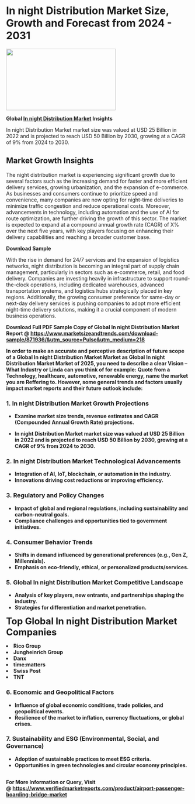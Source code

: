 <H1>In night Distribution Market Size, Growth and Forecast from 2024 - 2031</H1><img class="aligncenter size-medium wp-image-584254" src="https://thirdeyenews.in/wp-content/uploads/2024/09/Global-Market-Research-300x168.jpeg" alt="" width="300" height="168" /><p><strong>Global&nbsp;<a href="https://www.marketsizeandtrends.com/download-sample/871936/&amp;utm_source=Pulse&amp;utm_medium=218">In night Distribution Market</a> Insights</strong></p><p>In night Distribution Market market size was valued at USD 25 Billion in 2022 and is projected to reach USD 50 Billion by 2030, growing at a CAGR of 9% from 2024 to 2030.</p><p><h2>Market Growth Insights</h2> <p>The night distribution market is experiencing significant growth due to several factors such as the increasing demand for faster and more efficient delivery services, growing urbanization, and the expansion of e-commerce. As businesses and consumers continue to prioritize speed and convenience, many companies are now opting for night-time deliveries to minimize traffic congestion and reduce operational costs. Moreover, advancements in technology, including automation and the use of AI for route optimization, are further driving the growth of this sector. The market is expected to expand at a compound annual growth rate (CAGR) of X% over the next five years, with key players focusing on enhancing their delivery capabilities and reaching a broader customer base.</p> <p><strong>Download Sample</strong></p> <p>With the rise in demand for 24/7 services and the expansion of logistics networks, night distribution is becoming an integral part of supply chain management, particularly in sectors such as e-commerce, retail, and food delivery. Companies are investing heavily in infrastructure to support round-the-clock operations, including dedicated warehouses, advanced transportation systems, and logistics hubs strategically placed in key regions. Additionally, the growing consumer preference for same-day or next-day delivery services is pushing companies to adopt more efficient night-time delivery solutions, making it a crucial component of modern business operations.</p> <p><strong></p><p><span class=""><strong>Download Full PDF Sample Copy of Global In night Distribution Market Report</strong> @ <a href="https://www.marketsizeandtrends.com/download-sample/871936/&amp;utm_source=Pulse&amp;utm_medium=218" target="_blank">https://www.marketsizeandtrends.com/download-sample/871936/&amp;utm_source=Pulse&amp;utm_medium=218</a></span></p><p>In order to make an accurate and perceptive description of future scope of a Global&nbsp;In night Distribution Market Market as Global&nbsp;In night Distribution Market Market of 2025, you need to describe a clear Vision &ndash; What Industry or Linda can you think of for example: Quote from a Technology, healthcare, automotive, renewable energy, name the market you are Reffering to. However, some general trends and factors usually impact market reports and their future outlook include:</p><h3>1.&nbsp;<strong>In night Distribution Market Growth Projections</strong></h3><ul><li>Examine market size trends, revenue estimates and CAGR (Compounded Annual Growth Rate) projections.</li><li><p>In night Distribution Market market size was valued at USD 25 Billion in 2022 and is projected to reach USD 50 Billion by 2030, growing at a CAGR of 9% from 2024 to 2030.</p></li></ul><h3>2.&nbsp;<strong>In night Distribution Market Technological Advancements</strong></h3><ul><li>Integration of AI, IoT, blockchain, or automation in the industry.</li><li>Innovations driving cost reductions or improving efficiency.</li></ul><h3>3.&nbsp;<strong>Regulatory and Policy Changes</strong></h3><ul><li>Impact of global and regional regulations, including sustainability and carbon-neutral goals.</li><li>Compliance challenges and opportunities tied to government initiatives.</li></ul><h3>4.&nbsp;<strong>Consumer Behavior Trends</strong></h3><ul><li>Shifts in demand influenced by generational preferences (e.g., Gen Z, Millennials).</li><li>Emphasis on eco-friendly, ethical, or personalized products/services.</li></ul><h3>5.&nbsp;<strong>Global In night Distribution Market Competitive Landscape</strong></h3><ul><li>Analysis of key players, new entrants, and partnerships shaping the industry.</li><li>Strategies for differentiation and market penetration.</li></ul><p data-pm-slice="1 1 []"><span style="color: inherit; font-family: inherit; font-size: 25px;">Top Global In night Distribution Market Companies</span></p><div class="" data-test-id=""><p><li>Rico Group</li><li> Jungheinrich Group</li><li> Danx</li><li> time:matters</li><li> Swiss Post</li><li> TNT</li></p></div><h3>6.&nbsp;<strong>Economic and Geopolitical Factors</strong></h3><ul><li>Influence of global economic conditions, trade policies, and geopolitical events.</li><li>Resilience of the market to inflation, currency fluctuations, or global crises.</li></ul><h3>7.&nbsp;<strong>Sustainability and ESG (Environmental, Social, and Governance)</strong></h3><ul><li>Adoption of sustainable practices to meet ESG criteria.</li><li>Opportunities in green technologies and circular economy principles.</li></ul><h2><strong style="font-size: 14px;">For More Information or Query, Visit @&nbsp;</strong><a style="background-color: #ffffff; font-size: 14px;" href="https://www.marketsizeandtrends.com/report/in-night-distribution-market/" target="_blank">https://www.verifiedmarketreports.com/product/airport-passenger-boarding-bridge-market</a></h2>
